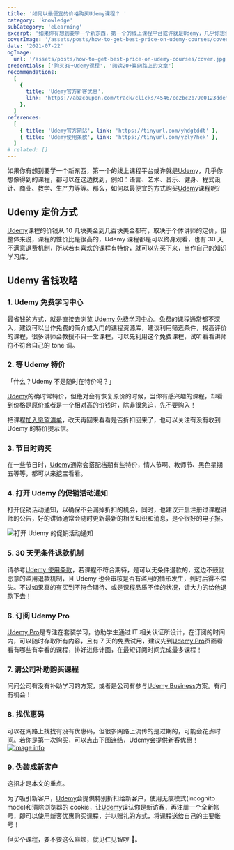 ```yaml
---
title: '如何以最便宜的价格购买Udemy课程？ '
category: 'knowledge'
subCategory: 'eLearning'
excerpt: '如果你有想到要学一个新东西，第一个的线上课程平台或许就是Udemy，几乎你想像得到的课程，都可以在这边找到，例如：语言、艺术、音乐、健身、程式设计、商业、教学、生产力等等。那么，如何以最便宜的方式购买Udemy课程呢?'
coverImage: '/assets/posts/how-to-get-best-price-on-udemy-courses/cover.jpg'
date: '2021-07-22'
ogImage:
  url: '/assets/posts/how-to-get-best-price-on-udemy-courses/cover.jpg'
credentials: ['购买30+Udemy课程', '阅读20+篇网路上的文章']
recommendations:
  [
    {
      title: 'Udemy官方新客优惠',
      link: 'https://abzcoupon.com/track/clicks/4546/ce2bc2b79e0123ddefcda67f8835ce13286c4ec17cebf0ab416db6006302?subid_1=&subid_2=&subid_3=&subid_4=&subid_5=&t=https%3A%2F%2Fwww.udemy.com%2F',
    },
  ]
references:
  [
    { title: 'Udemy官方网站', link: 'https://tinyurl.com/yhdgtddt' },
    { title: 'Udemy使用条款', link: 'https://tinyurl.com/yzly7hek' },
  ]
# related: []
---
```


如果你有想到要学一个新东西，第一个的线上课程平台或许就是[Udemy](https://tinyurl.com/yhdgtddt)，几乎你想像得到的课程，都可以在这边找到，例如：语言、艺术、音乐、健身、程式设计、商业、教学、生产力等等。那么，如何以最便宜的方式购买[Udemy](https://tinyurl.com/yhdgtddt)课程呢?

## Udemy 定价方式

[Udemy](https://tinyurl.com/yhdgtddt)课程的价钱从 10 几块美金到几百块美金都有，取决于个体讲师的定价，但整体来说，课程的性价比是很高的，Udemy 课程都是可以终身观看，也有 30 天不满意退费机制，所以若有喜欢的课程有特价，就可以先买下来，当作自己的知识学习库。

## Udemy 省钱攻略

### 1. Udemy 免费学习中心

最省钱的方式，就是直接去浏览 [Udemy 免费学习中心](https://tinyurl.com/yfbaghja)。免费的课程通常都不深入，建议可以当作免费的简介或入门的课程资源库，建议利用筛选条件，找高评价的课程，很多讲师会教授不只一堂课程，可以先利用这个免费课程，试听看看讲师符不符合自己的 tone 调。

### 2. 等 Udemy 特价

「什么？Udemy 不是随时在特价吗？」

[Udemy](https://tinyurl.com/yhdgtddt)的确时常特价，但绝对会有恢复原价的时候，当你有感兴趣的课程，却看到价格是原价或者是一个相对高的价钱时，除非很急迫，先不要购入！

把课程[加入愿望清单](https://tinyurl.com/yf8sak6b)，改天再回来看看是否折扣回来了，也可以关注有没有收到 Udemy 的特价提示信。

### 3. 节日时购买

在一些节日时，[Udemy](https://tinyurl.com/yhdgtddt)通常会搭配档期有些特价，情人节啊、教师节、黑色星期五等等，都可以来挖宝看看。

### 4. 打开 Udemy 的促销活动通知

打开促销活动通知，以确保不会漏掉折扣的机会，同时，也建议开启注册过课程讲师的公告，好的讲师通常会随时更新最新的相关知识和消息，是个很好的电子报。

![打开 Udemy 的促销活动通知](https://i.imgur.com/NaVDSkb.png)

### 5. 30 天无条件退款机制

请参考[Udemy 使用条款](https://tinyurl.com/yzly7hek)，若课程不符合期待，是可以无条件退款的，这边不鼓励恶意的滥用退款机制，且 Udemy 也会审核是否有滥用的情形发生，到时后得不偿失。不过如果真的有买到不符合期待、或是课程品质不佳的状况，请大力的给他退款下去！

### 6. 订阅 Udemy Pro

[Udemy Pro](https://tinyurl.com/yhgfsrwr)是专注在套装学习，协助学生通过 IT 相关认证所设计，在订阅的时间内，可以随时存取所有内容，且有 7 天的免费试用，建议先到[Udemy Pro](https://tinyurl.com/yhgfsrwr)页面看看有哪些有幸看的课程，排好进修计画，在最短订阅时间完成最多课程！

### 7. 请公司补助购买课程

问问公司有没有补助学习的方案，或者是公司有参与[Udemy Business](https://tinyurl.com/ygzsqe9j)方案。有问有机会！

### 8. 找优惠码

可以在网路上找找有没有优惠码，但很多网路上流传的是过期的，可能会花点时间。若你是第一次购买，可以点击下图连结，[Udemy](https://tinyurl.com/yhdgtddt)会提供新客优惠！
[![image info](https://affsrc.com/track/imp/img/97032/ce2bc2b79e0123ddefcda67f8835ce13286c4ec17cebf0ab416db6006302?subid_1=&subid_2=&subid_3=&subid_4=&subid_5=)](https://abzcoupon.com/track/clicks/4546/ce2bc2b79e0123ddefcda67f8835ce13286c4ec17cebf0ab416db6006302?subid_1=&subid_2=&subid_3=&subid_4=&subid_5=&t=https%3A%2F%2Fwww.udemy.com%2F)

### 9. 伪装成新客户

这招才是本文的重点。

为了吸引新客户，[Udemy](https://tinyurl.com/yhdgtddt)会提供特别折扣给新客户，使用无痕模式(incognito mode)和清除浏览器的 cookie，让[Udemy](https://tinyurl.com/yhdgtddt)误认你是新访客，再注册一个全新帐号，即可以使用新客优惠购买课程，并以赠礼的方式，将课程送给自己的主要帐号！

但买个课程，要不要这么麻烦，就见仁见智啰 。
